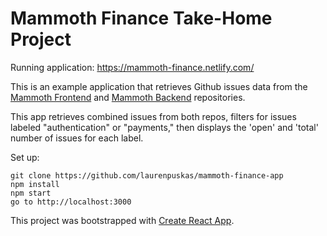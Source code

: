 # Mammoth Finance Take-Home Project

Running application: https://mammoth-finance.netlify.com/

This is an example application that retrieves Github issues data from the [Mammoth Frontend](https://github.com/laurenpuskas/mammoth-frontend) and [Mammoth Backend](https://github.com/laurenpuskas/mammoth-backend) repositories.

This app retrieves combined issues from both repos, filters for issues labeled "authentication" or "payments," then displays the 'open' and 'total' number of issues for each label.

Set up:

```
git clone https://github.com/laurenpuskas/mammoth-finance-app
npm install
npm start
go to http://localhost:3000
```

This project was bootstrapped with [Create React App](https://github.com/facebook/create-react-app).
